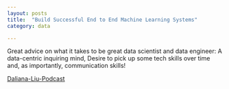 ```yaml
---
layout: posts
title:  "Build Successful End to End Machine Learning Systems"
category: data

---
```


Great advice on what it takes to be great data scientist and data engineer: 
A data-centric inquiring mind, Desire to pick up some tech skills over time and, as importantly, communication skills! 

 

[Daliana-Liu-Podcast](https://podcasts.apple.com/us/podcast/build-successful-end-to-end-machine-learning-systems/id1584430381?i=1000543771401)